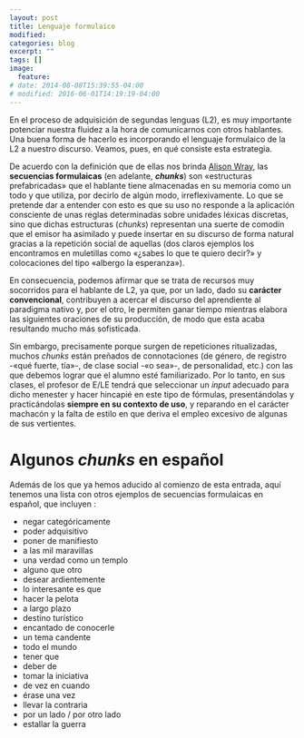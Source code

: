 ```yaml
---
layout: post
title: Lenguaje formulaico
modified:
categories: blog
excerpt: ""
tags: []
image:
  feature:
# date: 2014-08-08T15:39:55-04:00
# modified: 2016-06-01T14:19:19-04:00
---
```


En el proceso de adquisición de segundas lenguas (L2), es muy importante potenciar nuestra fluidez a la hora de comunicarnos con otros hablantes. Una buena forma de hacerlo es incorporando el lenguaje formulaico de la L2 a nuestro discurso. Veamos, pues, en qué consiste esta estrategia.

De acuerdo con la definición que de ellas nos brinda [Alison Wray](https://en.wikipedia.org/wiki/Alison_Wray), las **secuencias formulaicas** (en adelante, **_chunks_**) son «estructuras prefabricadas» que el hablante tiene almacenadas en su memoria como un todo y que utiliza, por decirlo de algún modo, irreflexivamente. Lo que se pretende dar a entender con esto es que su uso no responde a la aplicación consciente de unas reglas determinadas sobre unidades léxicas discretas, sino que dichas estructuras (_chunks_) representan una suerte de comodín que el emisor ha asimilado y puede insertar en su discurso de forma natural gracias a la repetición social de aquellas (dos claros ejemplos los encontramos en muletillas como «¿sabes lo que te quiero decir?» y colocaciones del tipo «albergo la esperanza»).

En consecuencia, podemos afirmar que se trata de recursos muy socorridos para el hablante de L2, ya que, por un lado, dado su **carácter convencional**, contribuyen a acercar el discurso del aprendiente al paradigma nativo y, por el otro, le permiten ganar tiempo mientras elabora las siguientes oraciones de su producción, de modo que esta acaba resultando mucho más sofisticada.

Sin embargo, precisamente porque surgen de repeticiones ritualizadas, muchos _chunks_ están preñados de connotaciones (de género, de registro -«qué fuerte, tía»-, de clase social -«o sea»-, de personalidad, etc.) con las que debemos lograr que el alumno esté familiarizado. Por lo tanto, en sus clases, el profesor de E/LE tendrá que seleccionar un _input_ adecuado para dicho menester y hacer hincapié en este tipo de fórmulas, presentándolas y practicándolas **siempre en su contexto de uso**, y reparando en el carácter machacón y la falta de estilo en que deriva el empleo excesivo de algunas de sus vertientes.


# Algunos _chunks_ en español

Además de los que ya hemos aducido al comienzo de esta entrada, aquí tenemos una lista con otros ejemplos de secuencias formulaicas en español, que incluyen :
* negar categóricamente
* poder adquisitivo
* poner de manifiesto
* a las mil maravillas
* una verdad como un templo
* alguno que otro
* desear ardientemente
* lo interesante es que
* hacer la pelota
* a largo plazo
* destino turístico
* encantado de conocerle
* un tema candente
* todo el mundo
* tener que
* deber de
* tomar la iniciativa
* de vez en cuando
* érase una vez
* llevar la contraria
* por un lado / por otro lado
* estallar la guerra
